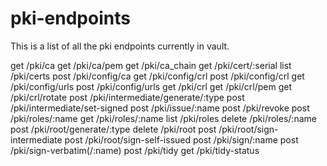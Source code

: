 # pki-endpoints

This is a list of all the pki endpoints currently in vault.

get     /pki/ca
get     /pki/ca/pem
get     /pki/ca_chain
get     /pki/cert/:serial
list    /pki/certs
post    /pki/config/ca
get     /pki/config/crl
post    /pki/config/crl
get     /pki/config/urls
post    /pki/config/urls
get     /pki/crl
get     /pki/crl/pem
get     /pki/crl/rotate
post    /pki/intermediate/generate/:type
post    /pki/intermediate/set-signed
post    /pki/issue/:name
post    /pki/revoke
post    /pki/roles/:name
get     /pki/roles/:name
list    /pki/roles
delete  /pki/roles/:name
post    /pki/root/generate/:type
delete  /pki/root
post    /pki/root/sign-intermediate
post    /pki/root/sign-self-issued
post    /pki/sign/:name
post    /pki/sign-verbatim(/:name)
post    /pki/tidy
get     /pki/tidy-status
